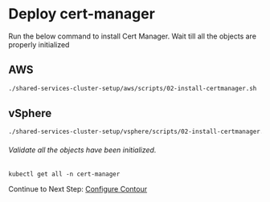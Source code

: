 # Deploy cert-manager

Run the below command to install Cert Manager. Wait till all the objects are properly initialized

## AWS
```bash
./shared-services-cluster-setup/aws/scripts/02-install-certmanager.sh
```

## vSphere
```bash
./shared-services-cluster-setup/vsphere/scripts/02-install-certmanager.sh
```

###### Validate all the objects have been initialized.

    kubectl get all -n cert-manager

Continue to Next Step: [Configure Contour](03_install_external_dns.md)
